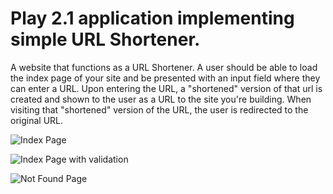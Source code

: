 Play 2.1 application implementing simple URL Shortener.
=====================================

A website that functions as a URL Shortener.  A user should be able to load the index page of your site and be presented with an input field where they can enter a URL. Upon entering the URL, a "shortened" version of that url is created and shown to the user as a URL to the site you're building.  When visiting that "shortened" version of the URL, the user is redirected to the original URL.

![Index Page](https://raw.github.com/epishkin/shortener/master/public/images/index.png)

![Index Page with validation](https://raw.github.com/epishkin/shortener/master/public/images/validation.png)

![Not Found Page](https://raw.github.com/epishkin/shortener/master/public/images/not-found.png)
